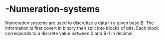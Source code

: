 # -Numeration-systems
Numeration systems are used to discretize a data in a given base B. The information is first covert in binary then split into blocks of bits. Each block corresponds to a discrete value between 0 and B-1 in decimal.
